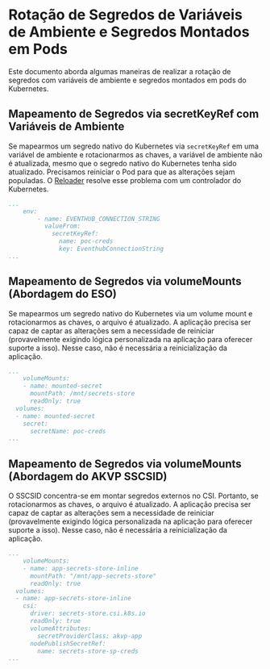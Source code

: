 # Rotação de Segredos de Variáveis de Ambiente e Segredos Montados em Pods

Este documento aborda algumas maneiras de realizar a rotação de segredos com variáveis de ambiente e segredos montados em pods do Kubernetes.

## Mapeamento de Segredos via secretKeyRef com Variáveis de Ambiente

Se mapearmos um segredo nativo do Kubernetes via `secretKeyRef` em uma variável de ambiente e rotacionarmos as chaves, a variável de ambiente não é atualizada, mesmo que o segredo nativo do Kubernetes tenha sido atualizado. Precisamos reiniciar o Pod para que as alterações sejam populadas. O [Reloader](https://github.com/stakater/Reloader) resolve esse problema com um controlador do Kubernetes.

```yaml
...
    env:
        - name: EVENTHUB_CONNECTION_STRING
          valueFrom:
            secretKeyRef:
              name: poc-creds
              key: EventhubConnectionString
...
```

## Mapeamento de Segredos via volumeMounts (Abordagem do ESO)

Se mapearmos um segredo nativo do Kubernetes via um volume mount e rotacionarmos as chaves, o arquivo é atualizado. A aplicação precisa ser capaz de captar as alterações sem a necessidade de reiniciar (provavelmente exigindo lógica personalizada na aplicação para oferecer suporte a isso). Nesse caso, não é necessária a reinicialização da aplicação.

```yaml
...
    volumeMounts:
    - name: mounted-secret
      mountPath: /mnt/secrets-store
      readOnly: true
  volumes:
  - name: mounted-secret
    secret:
      secretName: poc-creds
...
```

## Mapeamento de Segredos via volumeMounts (Abordagem do AKVP SSCSID)

O SSCSID concentra-se em montar segredos externos no CSI. Portanto, se rotacionarmos as chaves, o arquivo é atualizado. A aplicação precisa ser capaz de captar as alterações sem a necessidade de reiniciar (provavelmente exigindo lógica personalizada na aplicação para oferecer suporte a isso). Nesse caso, não é necessária a reinicialização da aplicação.

```yaml
...
    volumeMounts:
    - name: app-secrets-store-inline
      mountPath: "/mnt/app-secrets-store"
      readOnly: true
  volumes:
  - name: app-secrets-store-inline
    csi:
      driver: secrets-store.csi.k8s.io
      readOnly: true
      volumeAttributes:
        secretProviderClass: akvp-app
      nodePublishSecretRef:
        name: secrets-store-sp-creds
...
```
